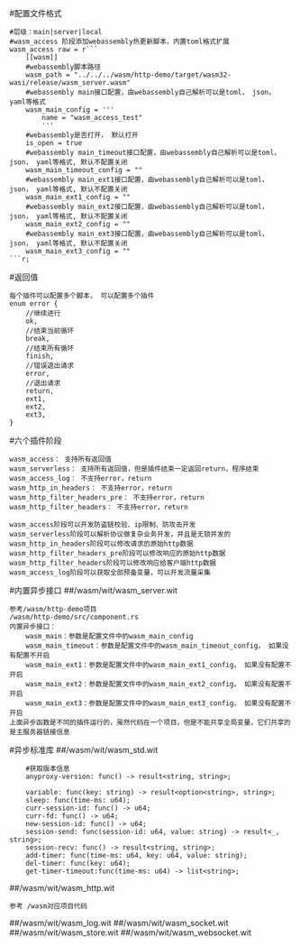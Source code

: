 #配置文件格式
```
#层级：main|server|local
#wasm_access 阶段添加webassembly热更新脚本，内置toml格式扩展
wasm_access raw = r```
    [[wasm]]
    #webassembly脚本路径
    wasm_path = "../../../wasm/http-demo/target/wasm32-wasi/release/wasm_server.wasm"
    #webassembly main接口配置，由webassembly自己解析可以是toml， json， yaml等格式
    wasm_main_config = '''
        name = "wasm_access_test"
        '''
    #webassembly是否打开， 默认打开
    is_open = true
    #webassembly main_timeout接口配置，由webassembly自己解析可以是toml， json， yaml等格式, 默认不配置关闭
    wasm_main_timeout_config = ""
    #webassembly main_ext1接口配置，由webassembly自己解析可以是toml， json， yaml等格式, 默认不配置关闭
    wasm_main_ext1_config = ""
    #webassembly main_ext2接口配置，由webassembly自己解析可以是toml， json， yaml等格式, 默认不配置关闭
    wasm_main_ext2_config = ""
    #webassembly main_ext3接口配置，由webassembly自己解析可以是toml， json， yaml等格式, 默认不配置关闭
    wasm_main_ext3_config = ""
```r;
```

#返回值
```
每个插件可以配置多个脚本， 可以配置多个插件
enum error {
    //继续进行
    ok,
    //结束当前循环
    break,
    //结束所有循环
    finish,
    //错误退出请求
    error,
    //退出请求
    return,
    ext1,
    ext2,
    ext3,
}
```

#六个插件阶段
```
wasm_access： 支持所有返回值
wasm_serverless： 支持所有返回值，但是插件结束一定返回return，程序结束
wasm_access_log： 不支持error，return
wasm_http_in_headers： 不支持error，return
wasm_http_filter_headers_pre： 不支持error，return
wasm_http_filter_headers： 不支持error，return

wasm_access阶段可以开发防盗链校验、ip限制、防攻击开发
wasm_serverless阶段可以解析协议做复杂业务开发，并且是无锁并发的
wasm_http_in_headers阶段可以修改请求的原始http数据
wasm_http_filter_headers_pre阶段可以修改响应的原始http数据
wasm_http_filter_headers阶段可以修改响应给客户端http数据
wasm_access_log阶段可以获取全部预备变量，可以开发流量采集
```

#内置异步接口
##/wasm/wit/wasm_server.wit
```
参考/wasm/http-demo项目
/wasm/http-demo/src/component.rs
内置异步接口：
    wasm_main：参数是配置文件中的wasm_main_config
    wasm_main_timeout：参数是配置文件中的wasm_main_timeout_config， 如果没有配置不开启
    wasm_main_ext1：参数是配置文件中的wasm_main_ext1_config， 如果没有配置不开启
    wasm_main_ext2：参数是配置文件中的wasm_main_ext2_config， 如果没有配置不开启
    wasm_main_ext3：参数是配置文件中的wasm_main_ext3_config， 如果没有配置不开启
上面异步函数是不同的插件运行的，虽然代码在一个项目，但是不能共享全局变量，它们共享的是主服务器链接信息
```

#异步标准库
##/wasm/wit/wasm_std.wit
```
    #获取版本信息
    anyproxy-version: func() -> result<string, string>;
    
    variable: func(key: string) -> result<option<string>, string>;
    sleep: func(time-ms: u64);
    curr-session-id: func() -> u64;
    curr-fd: func() -> u64;
    new-session-id: func() -> u64;
    session-send: func(session-id: u64, value: string) -> result<_, string>;
    session-recv: func() -> result<string, string>;
    add-timer: func(time-ms: u64, key: u64, value: string);
    del-timer: func(key: u64);
    get-timer-timeout:func(time-ms: u64) -> list<string>;
```
##/wasm/wit/wasm_http.wit
```
参考 /wasm对应项目代码
```
##/wasm/wit/wasm_log.wit
##/wasm/wit/wasm_socket.wit
##/wasm/wit/wasm_store.wit
##/wasm/wit/wasm_websocket.wit






